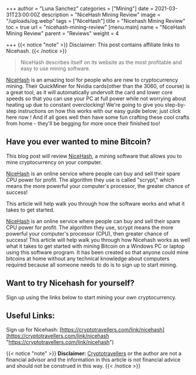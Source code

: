 +++
author = "Luna Sanchez"
categories = ["Mining"]
date = 2021-03-31T23:00:00Z
description = "NiceHash Mining Review"
image = "/uploads/og.webp"
tags = ["NiceHash"]
title = "Nicehash Mining Review"
toc = true
url = "nicehash-mining-review"
[menu.main]
name = "NiceHash Mining Review"
parent = "Reviews"
weight = 4

+++
{{< notice "note" >}} Disclaimer: This post contains affiliate links to Nicehash. {{< /notice >}}

> NiceHash describes itself on its website as the most profitable and easy to use mining software.

[NiceHash](https://cryptotravellers.com/link/nicehash) is an amazing tool for people who are new to cryptocurrency mining. Their QuickMiner for Nvidia cards(other than the 3060, of course) is a great tool, as it will automatically undervolt the card and lower core speeds so that you can use your PC at full power while not worrying about heating up due to constant overclocking! We're going to give you step-by-step instructions on how this works with our easy guide below; just click here now ! And if all goes well then have some fun crafting these cool crafts from home - they'll be begging for more once their finished too!

## Have you ever wanted to mine Bitcoin?

This blog post will review [NiceHash](https://cryptotravellers.com/link/nicehash), a mining software that allows you to mine cryptocurrency on your computer.

[NiceHash](https://cryptotravellers.com/link/nicehash) is an online service where people can buy and sell their spare CPU power for profit. The algorithm they use is called "scrypt," which means the more powerful your computer's processor, the greater chance of success!

This article will help walk you through how the software works and what it takes to get started.

[NiceHash](https://cryptotravellers.com/link/nicehash) is an online service where people can buy and sell their spare CPU power for profit. The algorithm they use, scrypt means the more powerful your computer's processor (CPU), then greater chance of success! This article will help walk you through how Nicehash works as well what it takes to get started with mining Bitcoin on a Windows PC or laptop using this software program. It has been created so that anyone could mine bitcoins at home without any technical knowledge about computers required because all someone needs to do is to sign up to start mining.

## Want to try Nicehash for yourself?

Sign up using the links below to start mining your own cryptocurrency.

## Useful Links:

Sign up for Nicehash: [https://cryptotravellers.com/link/nicehash](https://cryptotravellers.com/link/nicehash "https://cryptotravellers.com/link/nicehash")

{{< notice "note" >}} **Disclaimer:** [Cryptotravellers](https://cryptotravellers.com) or the author are not a financial advisor and the information in this article is not financial advice and should not be construed in this way. {{< /notice >}}